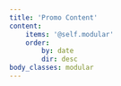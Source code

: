 ```yaml
---
title: 'Promo Content'
content:
    items: '@self.modular'
    order:
        by: date
        dir: desc
body_classes: modular
---
```


